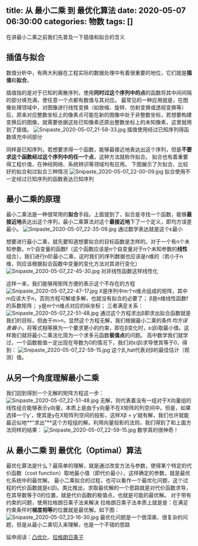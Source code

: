 title: 从 最小二乘 到 最优化算法
date: 2020-05-07 06:30:00
categories: 物数
tags: []
---
在讲最小二乘之前我们先普及一下插值和拟合的含义

## 插值与拟合 ##
数值分析中，有两大利器在工程实际的数据处理中有着很重要的地位，它们就是**插值**和**拟合**。

插值指的是对于已知的离散序列，使用**同时过这个序列中的点**的函数将其中间间隔的部分填充满，使任意一个点都有数值与其对应。
最常见的一种应用就是，在图像处理领域中，对图像进行线性变换（如放缩、旋转、仿射变换或透视变换等）后，原来对应整数坐标上的像素点可能在新的图像中处于非整数坐标，若想要构建变换后的图像，就需要依据这些已知像素还原出整数坐标上的未知像素，这里就用到了插值。
![Snipaste_2020-05-07_21-58-33.jpg][1]
插值使用经过已知序列得函数填充中间部分

同样是已知序列，若想要求得一个函数，能够最接近地表达出这个序列，但是**不要求这个函数经过这个序列中的任一个点**，这种方法就称作拟合。
拟合也有着重要得工程价值，在神经网络、系统辨识等领域均有应用。
下图展示了欠拟合、比较好的拟合和过拟合三种情况
![Snipaste_2020-05-07_22-00-09.jpg][2]
拟合使用不一定经过已知序列的函数表达已知序列

## 最小二乘的原理 ##
最小二乘法是一种很常用的**拟合**手段。上面提到了，拟合是寻找一个函数，能够**最接近地**表达出这个序列，最小二乘算法对这个**最接近地**下了一个定义，即均方误差最小。
![Snipaste_2020-05-07_22-35-09.jpg][3]
通过数学表达就是这个ε最小

想要进行最小二乘，就先要知道想要拟合的目标函数是怎样的。对于一个有n个未知参数，n个自变量的函数f（这个函数应该是n个自变量对于n个未知参数的**线性**组合），我们进行n阶最小二乘，这时我们的序列数据也应该是n维的（若小于n维，则应该根据拟合函数中变量的变化方法对其进行变化）
![Snipaste_2020-05-07_22-45-30.jpg][4]
对非线性函数这样线性化

这样一来，我们能够用矩阵方便的表示这个不存在的方程
![Snipaste_2020-05-07_22-47-17.jpg][5]
X是序列中m个n维点组成的矩阵，其中m应该大于n，否则方程可解或多解，也就没有拟合的必要了；
β是n维线性函数f的系数矩阵；
y是m个n维点对应的纵坐标；
三者满足关系：
![Snipaste_2020-05-07_22-51-48.jpg][6]
通过这个方程求出β即求出拟合函数就是我们的目标，但由于m>n，显然这个方程无解，我们根据最小二乘的条件*均方误差最小*，将等式相等换为一个要求更小的约束，即在β变化时，ε(β)取最小值。这样我们就将最小二乘法化简为一个求多元函数**极值点**的问题。
高中数学我们就学过，一个函数极值一定出现在导数为0的情况下，我们对ε(β)求导使其等于0，得到：
![Snipaste_2020-05-07_22-59-15.jpg][7]
这个β_hat代表对β的最佳估计（观测）值。

## 从另一个角度理解最小二乘 ##
我们回到得到一个无解的矩阵方程这一步：
![Snipaste_2020-05-07_22-51-48.jpg][8]
无解，则代表着没有一组对于X向量组的线性组合能够表示y向量，本质上是由于y向量不在X矩阵的列空间中。但是，如果选择一个y'，使其是y在X矩阵列空间的投影，这样Xβ = y'就有解，我们也许就能最近似地**“求出”**这个方程组的解。利用向量投影的法则，我们得到了和上面方法同样的结果：
![Snipaste_2020-05-07_22-59-15.jpg][9]
数学真的很神奇！

## 从 最小二乘 到 最优化（Optimal）算法 ##
最优化算法是什么？最简单的理解，就是通过改变方法与参数，使得某个特定的代价函数（cost function）取地最小值（即代价最小），这样确定的参数，就是最优化系统中的最优解。
最小二乘拟合的过程，也可以看作一个最优化问题，这个过程的代价函数就是ε(β)。类比推出，求取最优解的一个思路就是对代价函数求导，在其导数等于0的位置，就是代价函数的极值点，也就是可能的最优解。
对于带有约束的问题，使用拉格朗日乘子法来解决
拉格朗日乘子法本质上就是是：在满足约束条件时**梯度相等**的位置就是最优解。如下图：
![Snipaste_2020-05-07_23-16-30.jpg][10]
最优化问题是一个很深奥、很复杂的问题，但是从最小二乘切入来理解，也是一个不错的思路

延申阅读：[凸优化][11]、[拉格朗日乘子][12]


  [1]: /old_images/2020/05/2016954707.jpg
  [2]: /old_images/2020/05/4249439680.jpg
  [3]: /old_images/2020/05/805442062.jpg
  [4]: /old_images/2020/05/4289012251.jpg
  [5]: /old_images/2020/05/2166186195.jpg
  [6]: /old_images/2020/05/1880372148.jpg
  [7]: /old_images/2020/05/1760421220.jpg
  [8]: /old_images/2020/05/1880372148.jpg
  [9]: /old_images/2020/05/1760421220.jpg
  [10]: /old_images/2020/05/10186376.jpg
  [11]: https://blog.csdn.net/chan_cyx/article/details/80274747
  [12]: https://www.zhihu.com/question/38586401
